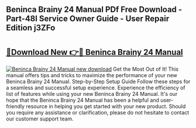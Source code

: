 ## Beninca Brainy 24 Manual PDf Free Download - Part-48l Service Owner Guide - User Repair Edition j3ZFo

# <h2><a href="http://cf1070.oget.top/?id=Beninca+Brainy+24+Manual">🔗Download New 👉🔴 Beninca Brainy 24 Manual</a></h2>

[![Beninca Brainy 24 Manual new download](https://i.imgur.com/5g1atiW.png)](http://cf1070.oget.top/?id=Beninca+Brainy+24+Manual)
Get the Most Out of It! This manual offers tips and tricks to maximize the performance of your new Beninca Brainy 24 Manual. Step-by-Step Setup Guide Follow these steps for a seamless and successful setup experience. Experience the efficiency of list of features while using your new Beninca Brainy 24 Manual. It's our hope that the Beninca Brainy 24 Manual has been a helpful and user-friendly resource in helping you get started with your new product. Should you require any assistance or clarification, please do not hesitate to contact our customer support team.

